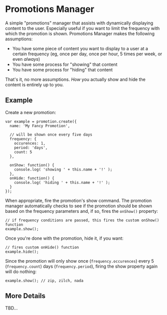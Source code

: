 # Promotions Manager

A simple "promotions" manager that assists with dynamically displaying content to the user. Especially useful if you want to limit the frequency with which the promotion is shown. Promotions Manager makes the following assumptions:

  * You have some piece of content you want to display to a user at a certain frequency (eg, once per day, once per hour, 5 times per week, or even *always*)
  * You have some process for "showing" that content
  * You have some process for "hiding" that content

That's it, no more assumptions. *How* you actually show and hide the content is entirely up to you.

## Example

Create a new promotion:

```
var example = promotion.create({
  name: 'My Fancy Promotion',

  // will be shown once every five days
  frequency: {
    occurences: 1,
    period: 'days',
    count: 5
  },

  onShow: function() {
    console.log( 'showing ' + this.name + '!' );
  },
  onHide: function() {
    console.log( 'hiding ' + this.name + '!' );
  }
});
```

When appropriate, fire the promotion's show command. The promotion manager automatically checks to see if the promotion should be shown based on the frequency parameters and, if so, fires the `onShow()` property:

```
// if frequency conditions are passed, this fires the custom onShow() function
example.show();
```

Once you're done with the promotion, hide it, if you want:

```
// fires custom onHide() function
example.hide();
```

Since the promotion will only show once (`frequency.occurences`) every 5 (`frequency.count`) days (`frequency.period`), firing the show property again will do nothing:

```
example.show(); // zip, zilch, nada
```

## More Details

TBD...